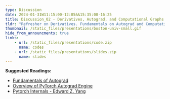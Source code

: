 ```yaml
---
type: Discussion
date: 2024-01-31W11:15:00-12:05&&15:35:00-16:25
title: Discussion_02 - Derivatives, Autograd, and Computational Graphs in Pytorch
tldr: "Refresher on Derivatives. Fundamentals on Autograd and Computational Graphs in Pytorch."
thumbnail: /static_files/presentations/boston-univ-small.gif
hide_from_announcments: true
links: 
    - url: /static_files/presentations/code.zip
      name: codes
    - url: /static_files/presentations/slides.zip
      name: slides
---
```

**Suggested Readings:**
* [Fundamentals of Autograd](https://pytorch.org/tutorials/beginner/introyt/autogradyt_tutorial.html)
* [Overview of PyTorch Autograd Engine](https://pytorch.org/blog/overview-of-pytorch-autograd-engine/)
* [Pytorch Internals - Edward Z. Yang ](http://blog.ezyang.com/2019/05/pytorch-internals/)